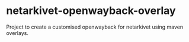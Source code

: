 netarkivet-openwayback-overlay
==============================

Project to create a customised openwayback for netarkivet using maven overlays.
